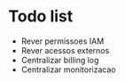 # Todo list

* Rever permissoes IAM
* Rever acessos externos
* Centralizar billing log
* Centralizar monitorizacao

